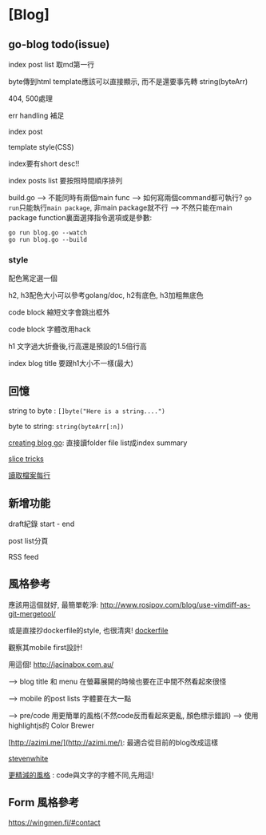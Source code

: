 # [Blog]

## go-blog todo(issue)

index post list 取md第一行

byte傳到html template應該可以直接顯示, 而不是還要事先轉 string(byteArr)

404, 500處理

err handling 補足

index post

template style(CSS) 

index要有short desc!! 

index posts list 要按照時間順序排列

build.go --> 不能同時有兩個main func --> 如何寫兩個command都可執行?
`go run`只能執行`main package`, 非main package就不行
--> 不然只能在main package function裏面選擇指令選項或是參數:

```
go run blog.go --watch
go run blog.go --build
```


### style 

配色篤定選一個

h2, h3配色大小可以參考golang/doc,  h2有底色, h3加粗無底色

code block 縮短文字會跳出框外

code block 字體改用hack

h1 文字過大折疊後,行高還是預設的1.5倍行高

index blog title 要跟h1大小不一樣(最大)


## 回憶

string to byte : `[]byte("Here is a string....")`

byte to string: `string(byteArr[:n])`

[creating blog go](http://blog.definedcode.com/creating-blog-go): 直接讀folder file list成index summary

[slice tricks](https://github.com/golang/go/wiki/SliceTricks)

[讀取檔案每行](http://stackoverflow.com/questions/8757389/reading-file-line-by-line-in-go)

## 新增功能

draft紀錄 start - end

post list分頁

RSS feed

## 風格參考

應該用這個就好, 最簡單乾淨: http://www.rosipov.com/blog/use-vimdiff-as-git-mergetool/

或是直接抄dockerfile的style, 也很清爽! [dockerfile](https://docs.docker.com/reference/builder/)


觀察其mobile first設計! 

用這個!  http://jacinabox.com.au/


  --> blog title 和 menu 在螢幕展開的時候也要在正中間不然看起來很怪

  --> mobile 的post lists 字體要在大一點

  --> pre/code 用更簡單的風格(不然code反而看起來更亂, 顏色標示錯誤)
      --> 使用 highlightjs的 Color Brewer


[http://azimi.me/](http://azimi.me/): 最適合從目前的blog改成這樣


[stevenwhite](http://stevenwhite.com/building-a-rest-service-with-golang-1/)


[更精減的風格](http://dougblack.io/words/a-restful-micro-framework-in-go.html) : code與文字的字體不同,先用這!



## Form 風格參考

https://wingmen.fi/#contact
